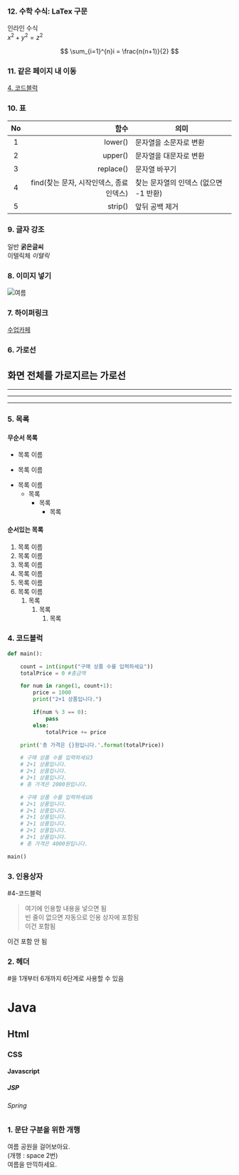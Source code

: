 ### 12. 수학 수식: LaTex 구문
인라인 수식  
$x^2 + y^2 = z^2$

$$
\sum_{i=1}^{n}i = \frac{n(n+1)}{2}
$$

### 11. 같은 페이지 내 이동
[4. 코드블럭](#4-코드블럭)

### 10. 표
|No|함수|의미|
|:----------:|--------------------------------:|--------------------------------|
|1|lower()|문자열을 소문자로 변환|
|2|upper()|문자열을 대문자로 변환|
|3|replace()|문자열 바꾸기|
|4|find(찾는 문자, 시작인덱스, 종료인덱스)|찾는 문자열의 인덱스 (없으면 -1 반환)|
|5|strip()|앞뒤 공백 제거|

### 9. 글자 강조
일반 **굵은글씨**  
이텔릭체 *이텔릭*

### 8. 이미지 넣기
![여름](https://github.com/KJM1122/spring_class/blob/main/doc/abc.jpg)

### 7. 하이퍼링크
[수업카페](https://cafe.daum.net/pcwk)

### 6. 가로선
화면 전체를 가로지르는 가로선
---
***
---
***

### 5. 목록
#### 무순서 목록
- 목록 이름
+ 목록 이름
* 목록 이름
  * 목록
    * 목록
      * 목록

#### 순서있는 목록
1. 목록 이름
2. 목록 이름
3. 목록 이름
1. 목록 이름
1. 목록 이름
1. 목록 이름
   1. 목록
      1. 목록
         1. 목록

### 4. 코드블럭
```python
def main():

    count = int(input("구매 상품 수를 입력하세요"))
    totalPrice = 0 #총금액

    for num in range(1, count+1):
        price = 1000
        print("2+1 상품입니다.")

        if(num % 3 == 0):
            pass
        else:
            totalPrice += price

    print('총 가격은 {}원입니다.'.format(totalPrice))

    # 구매 상품 수를 입력하세요3
    # 2+1 상품입니다.
    # 2+1 상품입니다.
    # 2+1 상품입니다.
    # 총 가격은 2000원입니다.

    # 구매 상품 수를 입력하세요6
    # 2+1 상품입니다.
    # 2+1 상품입니다.
    # 2+1 상품입니다.
    # 2+1 상품입니다.
    # 2+1 상품입니다.
    # 2+1 상품입니다.
    # 총 가격은 4000원입니다.

main()
```

### 3. 인용상자
#4-코드블럭
> 여기에 인용할 내용을 넣으면 됨  
> 빈 줄이 없으면 자동으로 인용 상자에 포함됨  
이건 포함됨  

이건 포함 안 됨  

### 2. 헤더
#을 1개부터 6개까지 6단계로 사용할 수 있음
# Java
## Html
### CSS
#### Javascript
##### JSP
###### Spring

### 1. 문단 구분을 위한 개행
여름 공원을 걸어보아요.  
(개행 : space 2번)  
여름을 만끽하세요.
